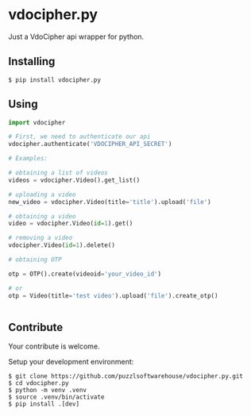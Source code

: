 # vdocipher.py
Just a VdoCipher api wrapper for python.

Installing
--------

```shell script 
$ pip install vdocipher.py
```    
 
Using
--------

```python 
import vdocipher 

# First, we need to authenticate our api
vdocipher.authenticate('VDOCIPHER_API_SECRET')

# Examples:

# obtaining a list of videos
videos = vdocipher.Video().get_list()

# uploading a video
new_video = vdocipher.Video(title='title').upload('file')

# obtaining a video
video = vdocipher.Video(id=1).get()

# removing a video
vdocipher.Video(id=1).delete()

# obtaining OTP

otp = OTP().create(videoid='your_video_id')

# or
otp = Video(title='test video').upload('file').create_otp()



```

Contribute
--------
Your contribute is welcome.

Setup your development environment:
```shell script
$ git clone https://github.com/puzzlsoftwarehouse/vdocipher.py.git
$ cd vdocipher.py
$ python -m venv .venv
$ source .venv/bin/activate
$ pip install .[dev]
```   

    
    
    